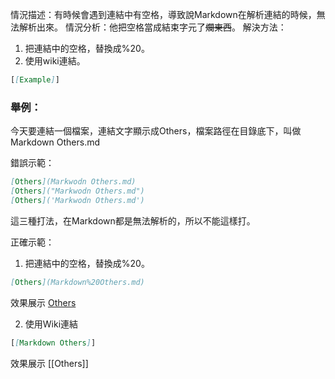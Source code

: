 情況描述：有時候會遇到連結中有空格，導致說Markdown在解析連結的時候，無法解析出來。
情況分析：他把空格當成結束字元了~~爛東西~~。
解決方法：
1. 把連結中的空格，替換成%20。
2. 使用wiki連結。
```md
[[Example]]
```

### 舉例：
今天要連結一個檔案，連結文字顯示成Others，檔案路徑在目錄底下，叫做Markdown Others.md

錯誤示範：
```md
[Others](Markwodn Others.md)
[Others]("Markwodn Others.md")
[Others]('Markwodn Others.md')
```
這三種打法，在Markdown都是無法解析的，所以不能這樣打。

正確示範：
1. 把連結中的空格，替換成%20。
```md
[Others](Markdown%20Others.md)
```
效果展示
[Others](Others.md)

2. 使用Wiki連結
```md
[[Markdown Others]]
```
效果展示
[[Others]]
